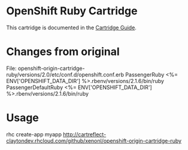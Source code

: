 # OpenShift Ruby Cartridge
This cartridge is documented in the [Cartridge Guide](http://openshift.github.io/documentation/oo_cartridge_guide.html#ruby).

# Changes from original
File: openshift-origin-cartridge-ruby/versions/2.0/etc/conf.d/openshift.conf.erb
PassengerRuby <%= ENV['OPENSHIFT_DATA_DIR'] %>.rbenv/versions/2.1.6/bin/ruby
PassengerDefaultRuby <%= ENV['OPENSHIFT_DATA_DIR'] %>.rbenv/versions/2.1.6/bin/ruby

# Usage
rhc create-app myapp http://cartreflect-claytondev.rhcloud.com/github/xenonl/openshift-origin-cartridge-ruby
